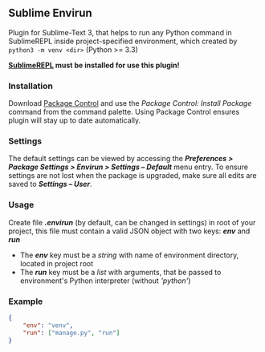 ## Sublime Envirun

Plugin for Sublime-Text 3, that helps to run any Python command in SublimeREPL inside project-specified environment, which created by `python3 -m venv <dir>` (Python >= 3.3)

**[SublimeREPL](https://packagecontrol.io/packages/SublimeREPL) must be installed for use this plugin!**

### Installation

Download [Package Control](https://packagecontrol.io/) and use the *Package Control: Install Package* command from the command palette. Using Package Control ensures plugin will stay up to date automatically.

### Settings

The default settings can be viewed by accessing the ***Preferences > Package Settings > Envirun > Settings – Default*** menu entry. To ensure settings are not lost when the package is upgraded, make sure all edits are saved to ***Settings – User***.

### Usage

Create file ***.envirun*** (by default, can be changed in settings) in root of your project, this file must contain a valid JSON object with two keys: ***env*** and ***run***

* The ***env*** key must be a *string* with name of environment directory, located in project root
* The ***run*** key must be a *list* with arguments, that be passed to environment's Python interpreter (without *'python'*)

### Example

```json
{
    "env": "venv",
    "run": ["manage.py", "run"]
}
```

